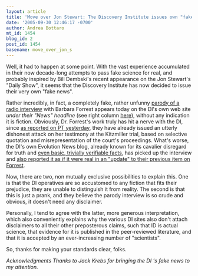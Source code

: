 ```yaml
---
layout: article
title: 'Move over Jon Stewart: The Discovery Institute issues own "fake news"'
date: '2005-09-30 12:46:17 -0700'
author: Andrea Bottaro
mt_id: 1454
blog_id: 2
post_id: 1454
basename: move_over_jon_s
---
```

Well, it had to happen at some point.  With the vast experience accumulated in their now decade-long attempts to pass fake science for real, and probably inspired by Bill Dembski's recent appearance on the Jon Stewart's "Daily Show", it seems that the Discovery Institute has now decided to issue their very own "fake news".  

Rather incredibly, in fact, a completely fake, rather unfunny [parody of a radio interview](http://www.discovery.org/scripts/viewDB/index.php?command=view&amp;id=2901&amp;program=News&amp;callingPage=discoMainPage) with Barbara Forrest appears today on the DI's own web site _under their "News" headline_ (see right column [here](http://www.discovery.org)), without any indication it is fiction.  Obviously, Dr. Forrest's work truly has hit a nerve with the DI, since [as reported on PT yesterday](/archives/2005/09/the-dis-dishone.html), they have already issued an utterly dishonest attack on her testimony at the Kitzmiller trial, based on selective quotation and misrepresentation of the court's proceedings.   What's worse, the DI's own Evolution News blog, already known for its cavalier disregard for truth and [even basic, trivially verifiable facts](/archives/2005/09/glaring-error-o.html), has picked up the interview and [also reported it as if it were real in an "update" to their previous item on Forrest](http://www.evolutionnews.org/index.php?title=judge_in_dover_case_skewers_barbara_forr&amp;more=1&amp;c=1&amp;tb=1&amp;pb=1).

Now, there are two, non mutually exclusive possibilities to explain this. One is that the DI operatives are so accustomed to any fiction that fits their prejudice, they are unable to distinguish it from reality.  The second is that this is just a prank, and they believe the parody interview is so crude and obvious, it doesn't need any disclaimer.  

Personally, I tend to agree with the latter, more generous interpretation, which also conveniently explains why the various DI sites also don't attach disclaimers to all their other preposterous claims, such that ID is actual science, that evidence for it is published in the peer-reviewed literature, and that it is accepted by an ever-increasing number of "scientists".  

So, thanks for making your standards clear, folks.

_Acknowledgments
Thanks to Jack Krebs for bringing the DI 's fake news to my attention._
